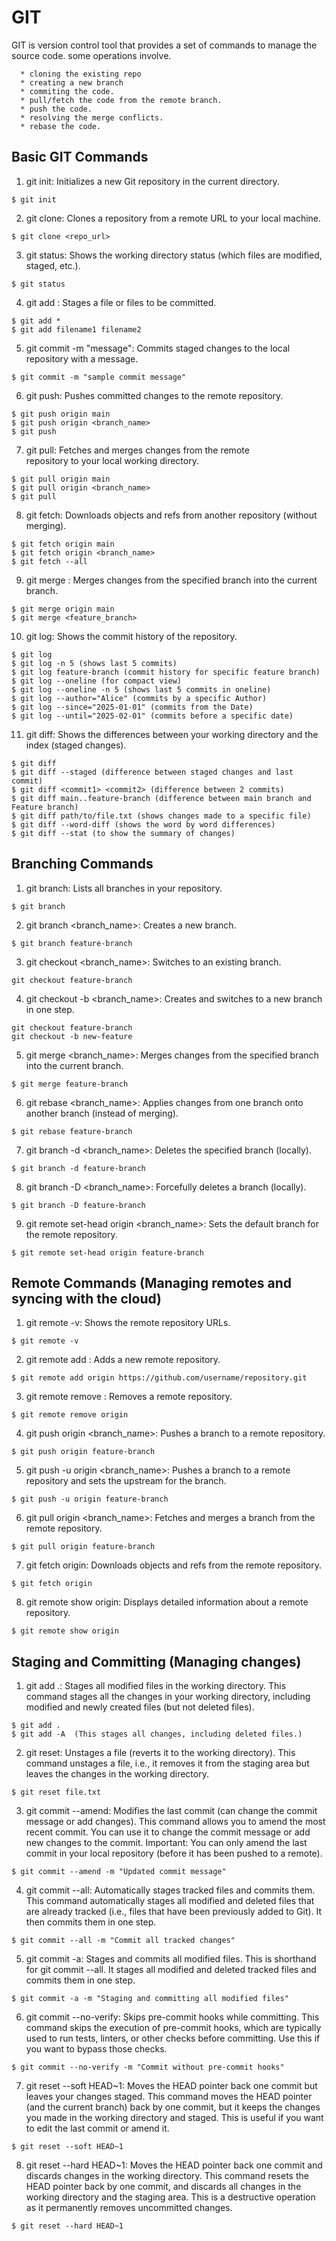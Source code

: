 # GIT
GIT is version control tool that provides a set of commands to manage the source code. 
some operations involve. 
```
  * cloning the existing repo
  * creating a new branch
  * commiting the code.
  * pull/fetch the code from the remote branch.
  * push the code.
  * resolving the merge conflicts.
  * rebase the code. 
```

## Basic GIT Commands <br>

1. git init: Initializes a new Git repository in the current 
directory. <br>
```
$ git init
```

2. git clone: Clones a repository from a remote 
URL to your local machine. <br>
```
$ git clone <repo_url>
```

3. git status: Shows the working directory status (which files are 
modified, staged, etc.). <br>
```
$ git status
```
4. git add : Stages a file or files to be committed. <br>
```
$ git add *
$ git add filename1 filename2
```

5. git commit -m "message": Commits staged changes to the 
local repository with a message. <br>
```
$ git commit -m "sample commit message"
```

6. git push: Pushes committed changes to the remote repository. <br>
```
$ git push origin main
$ git push origin <branch_name>
$ git push
```

7. git pull: Fetches and merges changes from the remote <br>
repository to your local working directory. <br>
```
$ git pull origin main
$ git pull origin <branch_name>
$ git pull
```

8. git fetch: Downloads objects and refs from another repository 
(without merging). <br>
```
$ git fetch origin main
$ git fetch origin <branch_name>
$ git fetch --all
```

9. git merge : Merges changes from the specified branch into the 
current branch. <br>
```
$ git merge origin main
$ git merge <feature_branch>
```

10. git log: Shows the commit history of the repository. <br>
```
$ git log
$ git log -n 5 (shows last 5 commits)
$ git log feature-branch (commit history for specific feature branch)
$ git log --oneline (for compact view)
$ git log --oneline -n 5 (shows last 5 commits in oneline)
$ git log --author="Alice" (commits by a specific Author)
$ git log --since="2025-01-01" (commits from the Date)
$ git log --until="2025-02-01" (commits before a specific date)
```

11. git diff: Shows the differences between your working 
directory and the index (staged changes). <br>
```
$ git diff
$ git diff --staged (difference between staged changes and last commit) 
$ git diff <commit1> <commit2> (difference between 2 commits)
$ git diff main..feature-branch (difference between main branch and Feature branch)
$ git diff path/to/file.txt (shows changes made to a specific file)
$ git diff --word-diff (shows the word by word differences)
$ git diff --stat (to show the summary of changes)
```



## Branching Commands
1. git branch: Lists all branches in your repository. <br>
```
$ git branch
```
2. git branch <branch_name>: Creates a new branch. <br>
```
$ git branch feature-branch
```
3. git checkout <branch_name>: Switches to an existing 
branch. <br>
```
git checkout feature-branch
```
4. git checkout -b <branch_name>: Creates and switches to a 
new branch in one step. <br>
```
git checkout feature-branch
git checkout -b new-feature
```
5. git merge <branch_name>: Merges changes from the 
specified branch into the current branch.  <br>
```
$ git merge feature-branch
```
6. git rebase <branch_name>: Applies changes from one 
branch onto another branch (instead of merging). <br>
```
$ git rebase feature-branch
```
7. git branch -d <branch_name>: Deletes the specified branch 
(locally). <br>
```
$ git branch -d feature-branch
```
8. git branch -D <branch_name>: Forcefully deletes a branch 
(locally). <br>
```
$ git branch -D feature-branch
```
9. git remote set-head origin <branch_name>: Sets the 
default branch for the remote repository. <br>
```
$ git remote set-head origin feature-branch
```

##  Remote Commands (Managing remotes and syncing with the cloud) 
1. git remote -v: Shows the remote repository URLs. 
```
$ git remote -v
```
2. git remote add : Adds a new remote repository. 
```
$ git remote add origin https://github.com/username/repository.git
```
3. git remote remove : Removes a remote repository. 
```
$ git remote remove origin
```
4. git push origin <branch_name>: Pushes a branch to a remote repository. 
```
$ git push origin feature-branch
```
5. git push -u origin <branch_name>: Pushes a branch to a remote repository and sets the upstream for the branch. 
```
$ git push -u origin feature-branch
```
6. git pull origin <branch_name>: Fetches and merges a branch from the remote repository. 
```
$ git pull origin feature-branch
```
7. git fetch origin: Downloads objects and refs from the remote repository. 
```
$ git fetch origin
```
8. git remote show origin: Displays detailed information about a remote repository.
```
$ git remote show origin
```

## Staging and Committing (Managing changes) 

1. git add .: Stages all modified files in the working directory.
This command stages all the changes in your working directory, including modified and newly created files (but not deleted files).
```
$ git add .
$ git add -A  (This stages all changes, including deleted files.)
```

2. git reset: Unstages a file (reverts it to the working directory).
This command unstages a file, i.e., it removes it from the staging area but leaves the changes in the working directory.
```
$ git reset file.txt
```

3. git commit --amend: Modifies the last commit (can change the commit message or add changes).
This command allows you to amend the most recent commit. You can use it to change the commit message or add new changes to the commit.
Important: You can only amend the last commit in your local repository (before it has been pushed to a remote).
```
$ git commit --amend -m "Updated commit message"
```

4. git commit --all: Automatically stages tracked files and commits them.
This command automatically stages all modified and deleted files that are already tracked (i.e., files that have been previously added to Git). It then commits them in one step.
```
$ git commit --all -m "Commit all tracked changes"
```

5. git commit -a: Stages and commits all modified files.
This is shorthand for git commit --all. It stages all modified and deleted tracked files and commits them in one step.
```
$ git commit -a -m "Staging and committing all modified files"
```

6. git commit --no-verify: Skips pre-commit hooks while committing.
This command skips the execution of pre-commit hooks, which are typically used to run tests, linters, or other checks before committing. Use this if you want to bypass those checks.
```
$ git commit --no-verify -m "Commit without pre-commit hooks"
```

7. git reset --soft HEAD~1: Moves the HEAD pointer back one commit but leaves your changes staged.
This command moves the HEAD pointer (and the current branch) back by one commit, but it keeps the changes you made in the working directory and staged. This is useful if you want to edit the last commit or amend it.
```
$ git reset --soft HEAD~1
```

8. git reset --hard HEAD~1: Moves the HEAD pointer back one commit and discards changes in the working directory.
This command resets the HEAD pointer back by one commit, and discards all changes in the working directory and the staging area. This is a destructive operation as it permanently removes uncommitted changes.
```
$ git reset --hard HEAD~1
```

